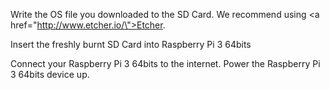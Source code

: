 Write the OS file you downloaded to the SD Card. We recommend using <a href=\"http://www.etcher.io/\">Etcher</a>.

Insert the freshly burnt SD Card into Raspberry Pi 3 64bits

Connect your Raspberry Pi 3 64bits to the internet. Power the Raspberry Pi 3 64bits device up.